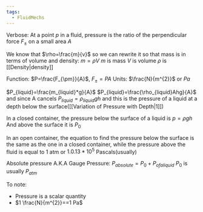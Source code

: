 ```yaml
---
tags:
  - FluidMechs
---
```

Verbose: At a point $p$ in a fluid, pressure is the ratio of the perpendicular force $F_{\pm}$ on a small area $A$

We know that $\rho=\frac{m}{v}$ so we can rewrite it so that mass is in terms of volume and density:
$m=\rho V$
$m$ is mass
$V$ is volume
$\rho$ is [[Density|density]]
 
Function: $P=\frac{F_{\pm}}{A}$, $F_{\pm}=PA$
Units: $\frac{N}{m^{2}}$ or $Pa$


$P_{liquid}=\frac{m_{liquid}*g}{A}$
$P_{liquid}=\frac{\rho_{liquid}Ahg}{A}$
and since A cancels
$P_{liquid}=\rho_{liquid}gh$
and this is the pressure of a liquid at a depth below the surface([[Variation of Pressure with Depth|1]])

In a closed container, the pressure below the surface of a liquid is $p=\rho gh$
And above the surface it is $P_{0}$

In an open container, the equation to find the pressure below the surface is the same as the one in a closed container, while the pressure above the fluid is equal to 1 atm or $1.0.13*10^{5}$ Pascals(usually)

Absolute pressure A.K.A Gauge Pressure: $P_{absolute}=P_{0}+P_{of a liquid}$
$P_{0}$ is usually $P_{atm}$ 



To note:
- Pressure is a scalar quantity
- $1 \frac{N}{m^{2}}==1 Pa$
